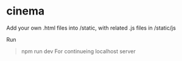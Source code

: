 # cinema
Add your own .html files into /static, with related .js files in /static/js

Run
> npm run dev
For continueing localhost server